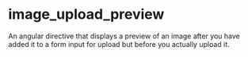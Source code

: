 # image_upload_preview
An angular directive that displays a preview of an image after you have added it to a form input for upload but before you actually upload it. 
